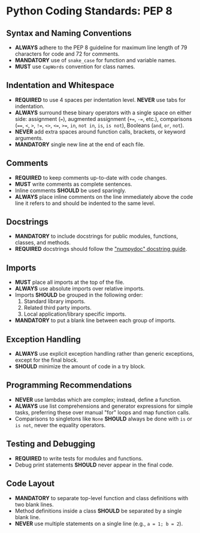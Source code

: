 # Python Coding Standards: PEP 8

## Syntax and Naming Conventions
- **ALWAYS** adhere to the PEP 8 guideline for maximum line length of 79 characters for code and 72 for comments.
- **MANDATORY** use of `snake_case` for function and variable names.
- **MUST** use `CapWords` convention for class names.

## Indentation and Whitespace
- **REQUIRED** to use 4 spaces per indentation level. **NEVER** use tabs for indentation.
- **ALWAYS** surround these binary operators with a single space on either side: assignment (`=`), augmented assignment (`+=`, `-=`, etc.), comparisons (`==`, `<`, `>`, `!=`, `<>`, `<=`, `>=`, `in`, `not in`, `is`, `is not`), Booleans (`and`, `or`, `not`).
- **NEVER** add extra spaces around function calls, brackets, or keyword arguments.
- **MANDATORY** single new line at the end of each file.

## Comments
- **REQUIRED** to keep comments up-to-date with code changes.
- **MUST** write comments as complete sentences.
- Inline comments **SHOULD** be used sparingly.
- **ALWAYS** place inline comments on the line immediately above the code line it refers to and should be indented to the same level.

## Docstrings
- **MANDATORY** to include docstrings for public modules, functions, classes, and methods.
- **REQUIRED** docstrings should follow the ["numpydoc" docstring guide](https://numpydoc.readthedocs.io/en/latest/format.html).

## Imports 
- **MUST** place all imports at the top of the file.
- **ALWAYS** use absolute imports over relative imports.
- Imports **SHOULD** be grouped in the following order:
  1. Standard library imports.
  2. Related third party imports.
  3. Local application/library specific imports.
- **MANDATORY** to put a blank line between each group of imports.

## Exception Handling
- **ALWAYS** use explicit exception handling rather than generic exceptions, except for the final block.
- **SHOULD** minimize the amount of code in a try block.

## Programming Recommendations
- **NEVER** use lambdas which are complex; instead, define a function.
- **ALWAYS** use list comprehensions and generator expressions for simple tasks, preferring these over manual "for" loops and map function calls.
- Comparisons to singletons like `None` **SHOULD** always be done with `is` or `is not`, never the equality operators.

## Testing and Debugging
- **REQUIRED** to write tests for modules and functions.
- Debug print statements **SHOULD** never appear in the final code.

## Code Layout
- **MANDATORY** to separate top-level function and class definitions with two blank lines.
- Method definitions inside a class **SHOULD** be separated by a single blank line.
- **NEVER** use multiple statements on a single line (e.g., `a = 1; b = 2`).